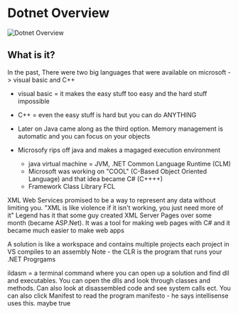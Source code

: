 # Dotnet Overview

![Dotnet Overview](/img/dotnet.excalidraw.svg)

## What is it?


In the past, There were two big languages that were available on microsoft -> visual basic and C++
- visual basic = it makes the easy stuff too easy and the hard stuff impossible
- C++ = even the easy stuff is hard but you can do ANYTHING

- Later on Java came along as the third option. Memory management is automatic and you can focus on your objects
- Microsofy rips off java and makes a magaged execution environment
    - java virtual machine = JVM, .NET Common Language Runtime (CLM)
    - Microsoft was working on "COOL" (C-Based Object Oriented Language) and that idea became C# (C++++)
    - Framework Class Library FCL

XML Web Services promised to be a way to represent any data without limiting you. "XML is like violence if it isn't working, you just need more of it"
Legend has it that some guy created XML Server Pages over some month (became ASP.Net). It was a tool for making web pages with C# and it became much easier to make web apps   


A solution is like a workspace and contains multiple projects
each project in VS compiles to an assembly
Note - the CLR is the program that runs your .NET Progrgams 


ildasm = a terminal command where you can open up a solution and find dll and executables. You can open the dlls and look through classes and methods. Can also look at disassembled code and see system calls ect. You can also click Manifest to read the program manifesto
    - he says intellisense uses this. maybe true

